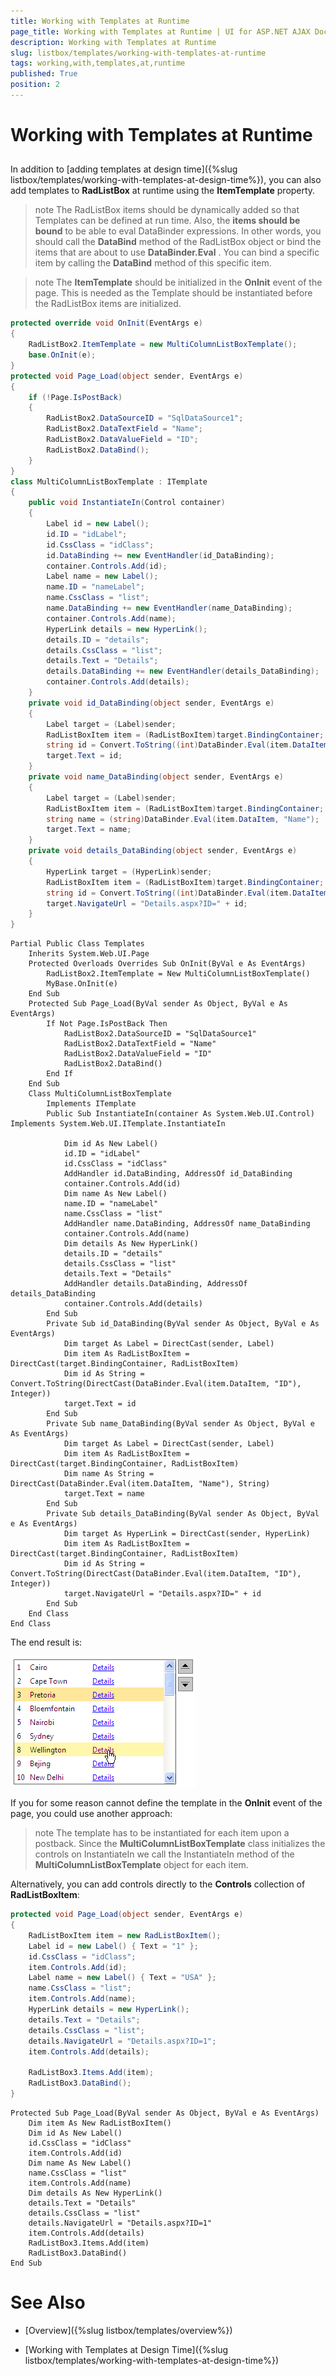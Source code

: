 ```yaml
---
title: Working with Templates at Runtime
page_title: Working with Templates at Runtime | UI for ASP.NET AJAX Documentation
description: Working with Templates at Runtime
slug: listbox/templates/working-with-templates-at-runtime
tags: working,with,templates,at,runtime
published: True
position: 2
---
```


# Working with Templates at Runtime

## 

In addition to [adding templates at design time]({%slug listbox/templates/working-with-templates-at-design-time%}), you can also add templates to __RadListBox__ at runtime using the __ItemTemplate__ property.

>note The RadListBox items should be dynamically added so that Templates can be defined at run time.
>Also, the __items should be bound__ to be able to eval DataBinder expressions. In other words, you should call the __DataBind__ method of the RadListBox object or bind the items that are about to use __DataBinder.Eval__ . You can bind a specific item by calling the __DataBind__ method of this specific item.
>


>note The __ItemTemplate__ should be initialized in the __OnInit__ event of the page. This is needed as the Template should be instantiated before the RadListBox items are initialized.
>


````C#
protected override void OnInit(EventArgs e)
{
	RadListBox2.ItemTemplate = new MultiColumnListBoxTemplate();
	base.OnInit(e);
}
protected void Page_Load(object sender, EventArgs e)
{
	if (!Page.IsPostBack)
	{
		RadListBox2.DataSourceID = "SqlDataSource1";
		RadListBox2.DataTextField = "Name";
		RadListBox2.DataValueField = "ID";
		RadListBox2.DataBind();
	}
}
class MultiColumnListBoxTemplate : ITemplate
{
	public void InstantiateIn(Control container)
	{
		Label id = new Label();
		id.ID = "idLabel";
		id.CssClass = "idClass";
		id.DataBinding += new EventHandler(id_DataBinding);
		container.Controls.Add(id);
		Label name = new Label();
		name.ID = "nameLabel";
		name.CssClass = "list";
		name.DataBinding += new EventHandler(name_DataBinding);
		container.Controls.Add(name);
		HyperLink details = new HyperLink();
		details.ID = "details";
		details.CssClass = "list";
		details.Text = "Details";
		details.DataBinding += new EventHandler(details_DataBinding);
		container.Controls.Add(details);
	}
	private void id_DataBinding(object sender, EventArgs e)
	{
		Label target = (Label)sender;
		RadListBoxItem item = (RadListBoxItem)target.BindingContainer;
		string id = Convert.ToString((int)DataBinder.Eval(item.DataItem, "ID"));
		target.Text = id;
	}
	private void name_DataBinding(object sender, EventArgs e)
	{
		Label target = (Label)sender;
		RadListBoxItem item = (RadListBoxItem)target.BindingContainer;
		string name = (string)DataBinder.Eval(item.DataItem, "Name");
		target.Text = name;
	}
	private void details_DataBinding(object sender, EventArgs e)
	{
		HyperLink target = (HyperLink)sender;
		RadListBoxItem item = (RadListBoxItem)target.BindingContainer;
		string id = Convert.ToString((int)DataBinder.Eval(item.DataItem, "ID"));
		target.NavigateUrl = "Details.aspx?ID=" + id;
	}
} 
````
````VB.NET
Partial Public Class Templates
	Inherits System.Web.UI.Page
	Protected Overloads Overrides Sub OnInit(ByVal e As EventArgs)
		RadListBox2.ItemTemplate = New MultiColumnListBoxTemplate()
		MyBase.OnInit(e)
	End Sub
	Protected Sub Page_Load(ByVal sender As Object, ByVal e As EventArgs)
		If Not Page.IsPostBack Then
			RadListBox2.DataSourceID = "SqlDataSource1"
			RadListBox2.DataTextField = "Name"
			RadListBox2.DataValueField = "ID"
			RadListBox2.DataBind()
		End If
	End Sub
	Class MultiColumnListBoxTemplate
		Implements ITemplate
		Public Sub InstantiateIn(container As System.Web.UI.Control) Implements System.Web.UI.ITemplate.InstantiateIn

			Dim id As New Label()
			id.ID = "idLabel"
			id.CssClass = "idClass"
			AddHandler id.DataBinding, AddressOf id_DataBinding
			container.Controls.Add(id)
			Dim name As New Label()
			name.ID = "nameLabel"
			name.CssClass = "list"
			AddHandler name.DataBinding, AddressOf name_DataBinding
			container.Controls.Add(name)
			Dim details As New HyperLink()
			details.ID = "details"
			details.CssClass = "list"
			details.Text = "Details"
			AddHandler details.DataBinding, AddressOf details_DataBinding
			container.Controls.Add(details)
		End Sub
		Private Sub id_DataBinding(ByVal sender As Object, ByVal e As EventArgs)
			Dim target As Label = DirectCast(sender, Label)
			Dim item As RadListBoxItem = DirectCast(target.BindingContainer, RadListBoxItem)
			Dim id As String = Convert.ToString(DirectCast(DataBinder.Eval(item.DataItem, "ID"), Integer))
			target.Text = id
		End Sub
		Private Sub name_DataBinding(ByVal sender As Object, ByVal e As EventArgs)
			Dim target As Label = DirectCast(sender, Label)
			Dim item As RadListBoxItem = DirectCast(target.BindingContainer, RadListBoxItem)
			Dim name As String = DirectCast(DataBinder.Eval(item.DataItem, "Name"), String)
			target.Text = name
		End Sub
		Private Sub details_DataBinding(ByVal sender As Object, ByVal e As EventArgs)
			Dim target As HyperLink = DirectCast(sender, HyperLink)
			Dim item As RadListBoxItem = DirectCast(target.BindingContainer, RadListBoxItem)
			Dim id As String = Convert.ToString(DirectCast(DataBinder.Eval(item.DataItem, "ID"), Integer))
			target.NavigateUrl = "Details.aspx?ID=" + id
		End Sub
	End Class
End Class
````

The end result is:

![Templates design time](images/listbox_templates_design_time.png)

If you for some reason cannot define the template in the __OnInit__ event of the page, you could use another approach:

>note The template has to be instantiated for each item upon a postback. Since the __MultiColumnListBoxTemplate__ class initializes the controls on InstantiateIn we call the InstantiateIn method of the __MultiColumnListBoxTemplate__ object for each item.
>

Alternatively, you can add controls directly to the __Controls__ collection of __RadListBoxItem__:

````C#
protected void Page_Load(object sender, EventArgs e)
{
	RadListBoxItem item = new RadListBoxItem();
	Label id = new Label() { Text = "1" };
	id.CssClass = "idClass";
	item.Controls.Add(id);
	Label name = new Label() { Text = "USA" };
	name.CssClass = "list";
	item.Controls.Add(name);
	HyperLink details = new HyperLink();
	details.Text = "Details";
	details.CssClass = "list";
	details.NavigateUrl = "Details.aspx?ID=1";
	item.Controls.Add(details);

	RadListBox3.Items.Add(item);
	RadListBox3.DataBind();
} 
````
````VB.NET
Protected Sub Page_Load(ByVal sender As Object, ByVal e As EventArgs)
	Dim item As New RadListBoxItem()
	Dim id As New Label()
	id.CssClass = "idClass"
	item.Controls.Add(id)
	Dim name As New Label()
	name.CssClass = "list"
	item.Controls.Add(name)
	Dim details As New HyperLink()
	details.Text = "Details"
	details.CssClass = "list"
	details.NavigateUrl = "Details.aspx?ID=1"
	item.Controls.Add(details)
	RadListBox3.Items.Add(item)
	RadListBox3.DataBind()
End Sub
````

# See Also

 * [Overview]({%slug listbox/templates/overview%})

 * [Working with Templates at Design Time]({%slug listbox/templates/working-with-templates-at-design-time%})
